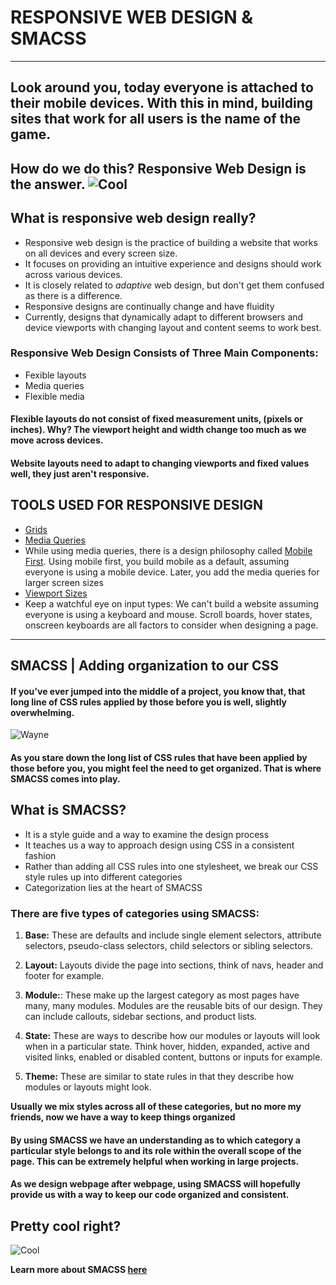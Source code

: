# RESPONSIVE WEB DESIGN & SMACSS 
------------
## Look around you, today everyone is attached to their mobile devices. With this in mind, building sites that work for all users is the name of the game. 
How do we do this? Responsive Web Design is the answer.
![Cool](https://media.giphy.com/media/13Tx4yM9S5NWEw/giphy.gif) 
---------------
## What is responsive web design really? 
* Responsive web design is the practice of building a website that works on all devices and every screen size.
* It focuses on providing an intuitive experience and designs should work across various devices.
* It is closely related to *adaptive* web design, but don't get them confused as there is a difference.
* Responsive designs are continually change and have fluidity
* Currently, designs that dynamically adapt to different browsers and device viewports with changing layout and content seems to work best.

### Responsive Web Design Consists of Three Main Components:
* Fexible layouts
* Media queries
* Flexible media

#### Flexible layouts do not consist of fixed measurement units, (pixels or inches). Why? The viewport height and width change too much as we move across devices. 

#### Website layouts need to adapt to changing viewports and fixed values well, they just aren't responsive.

## TOOLS USED FOR RESPONSIVE DESIGN
* [Grids](https://uxdesign.cc/responsive-grids-and-how-to-actually-use-them-970de4c16e01)
* [Media Queries](https://www.w3schools.com/css/css_rwd_mediaqueries.asp)
* While using media queries, there is a design philosophy called [Mobile First](https://www.lukew.com/presos/preso.asp?26). Using mobile first, you build mobile as a default, assuming everyone is using a mobile device. Later, you add the media queries for larger screen sizes
* [Viewport Sizes](https://www.w3schools.com/css/css_rwd_viewport.asp)
* Keep a watchful eye on input types: We can't build a website assuming everyone is using a keyboard and mouse. Scroll boards, hover states, onscreen keyboards are all factors to consider when designing a page.

---------------
## SMACSS | Adding organization to our CSS
#### If you've ever jumped into the middle of a project, you know that, that long line of CSS rules applied by those before you is well, slightly overwhelming. 
![Wayne](https://media.giphy.com/media/9udHO801PzozK/giphy.gif)
#### As you stare down the long list of CSS rules that have been applied by those before you, you might feel the need to get organized. That is where SMACSS comes into play. 

## What is SMACSS?
* It is a style guide and a way to examine the design process 
* It teaches us a way to approach design using CSS in a consistent fashion
* Rather than adding all CSS rules into one stylesheet, we break our CSS style rules up into different categories
* Categorization lies at the heart of SMACSS

### There are five types of categories using SMACSS:

1. **Base:** These are defaults and include single element selectors, attribute selectors, pseudo-class selectors, child selectors or sibling selectors. 

1. **Layout:** Layouts divide the page into sections, think of navs, header and footer for example.
1. **Module:**: These make up the largest category as most pages have many, many modules. Modules are the reusable bits of our design. They can include callouts, sidebar sections, and product lists.
1. **State:** These are ways to describe how our modules or layouts will look when in a particular state. Think hover, hidden, expanded, active and visited links, enabled or disabled content, buttons or inputs for example.
1. **Theme:** These are similar to state rules in that they describe how modules or layouts might look.

**Usually we mix styles across all of these categories, but no more my friends, now we have a way to keep things organized**

#### By using SMACSS we have an understanding as to which category a particular style belongs to and its role within the overall scope of the page. This can be extremely helpful when working in large projects.

#### As we design webpage after webpage, using SMACSS will hopefully provide us with a way to keep our code organized and consistent. 

## Pretty cool right? 
![Cool](https://media.giphy.com/media/rSaQxzxmPAGpW/giphy.gif)

**Learn more about SMACSS [here](http://smacss.com/book/categorizing)**